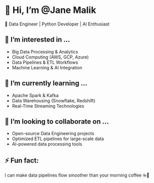 # 👋 Hi, I’m @Jane Malik

🚀 Data Engineer | Python Developer | AI Enthusiast  

## 👀 I’m interested in ...  
- Big Data Processing & Analytics  
- Cloud Computing (AWS, GCP, Azure)  
- Data Pipelines & ETL Workflows  
- Machine Learning & AI Integration  

## 🌱 I’m currently learning ...  
- Apache Spark & Kafka  
- Data Warehousing (Snowflake, Redshift)  
- Real-Time Streaming Technologies  

## 💞️ I’m looking to collaborate on ...  
- Open-source Data Engineering projects  
- Optimized ETL pipelines for large-scale data  
- AI-powered data processing tools  

## ⚡ Fun fact:  
I can make data pipelines flow smoother than your morning coffee ☕🚀  

<!---
GhostCompiler/GhostCompiler is a ✨ special ✨ repository because its `README.md` (this file) appears on your GitHub profile.
You can click the Preview link to take a look at your changes.
--->
